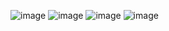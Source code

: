 ![image](https://github.com/user-attachments/assets/a44eda40-f8bc-4467-96b6-3fc6dd6bdd6a)
![image](https://github.com/user-attachments/assets/4844e1ee-06e3-4419-9954-dcec2cab95e9)
![image](https://github.com/user-attachments/assets/fcc6b5f5-8b0a-46d1-b569-a9cfb08c7c9a)
![image](https://github.com/user-attachments/assets/4644ffd2-ce64-4e46-b7f3-a5e89ca91435)

